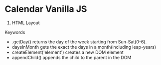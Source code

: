 # Calendar Vanilla JS

1. HTML Layout

Keywords

- .getDay() returns the day of the week starting from Sun-Sat(0-6).
- daysInMonth gets the exact the days in a month(including leap-years)
- createElement('element') creates a new DOM element
- appendChild() appends the child to the parent in the DOM
